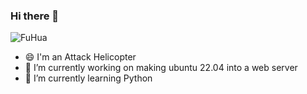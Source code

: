 ### Hi there 👋
![FuHua](https://media.tenor.com/Kuk7CLHnkzsAAAAi/honkai-fu-hua.gif)


- 😄 I'm an Attack Helicopter
- 🔭 I’m currently working on making ubuntu 22.04 into a web server
- 🌱 I’m currently learning Python

<!-- ![seele](https://img1.wikia.nocookie.net/__cb20120825191940/evangelion/images/4/4f/SEELE_Logo_%28NGE%29.png)

<!--
**Leviea/Leviea** is a ✨ _special_ ✨ repository because its `README.md` (this file) appears on your GitHub profile.

Here are some ideas to get you started:

- 🔭 I’m currently working on making ubuntu 22.04 into a web server
- 🌱 I’m currently learning Python
- 👯 I’m looking to collaborate on ...
- 🤔 I’m looking for help with ...
- 💬 Ask me about ...
- 📫 How to reach me: ...
- 😄 Pronouns: Attack Helicopter 
- ⚡ Fun fact: ...
-->
